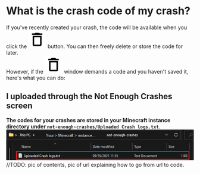 # What is the crash code of my crash?
If you've recently created your crash, the code will be available when you click the ![Delete](images/delete_black_24dp.svg) button. You can then freely delete or store the code for later.   
However, if the ![Delete](images/delete_black_24dp.svg) window demands a code and you haven't saved it, here's what you can do:
## I uploaded through the Not Enough Crashes screen
**The codes for your crashes are stored in your Minecraft instance directory under `not-enough-crashes/Uploaded Crash logs.txt`**.
![img.png](img.png)
//TODO: pic of contents, pic of url explaining how to go from url to code.
